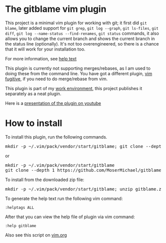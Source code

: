# The gitblame vim plugin

This project is a minimal vim plugin for working with git; it first did ```git blame```, later added support for ```git grep```, ```git log --graph```, ```git ls-files```, ```git diff```, ```git log --name-status --find-renames```, ```git status``` commands, it also allows you to change the current branch and shows the current branch in the status line (optionally).
It's not too overengineered, so there is a chance that it will work for your installation too.

For more information, see [help text](https://github.com/MoserMichael/gitblame/blob/master/doc/gitblame.txt)

This plugin is currently not supporting merges/rebases, as I am used to doing these from the command line. You have got a different plugin, [vim fugitive](https://github.com/tpope/vim-fugitive), if you need to do merge/rebase from vim.

This plugin is part of my [work environment](https://github.com/MoserMichael/myenv), this project publishes it separately as a neat plugin.


Here is a [presentation of the plugin on youtube](https://www.youtube.com/watch?v=bx7T2J0u2nI)

# How to install

To install this plugin, run the following commands.

<pre>
mkdir -p ~/.vim/pack/vendor/start/gitblame; git clone --depth 1 https://github.com/MoserMichael/gitblame ~/.vim/pack/vendor/start/gitblame
</pre>

or 

<pre>
mkdir -p ~/.vim/pack/vendor/start/gitblame 
git clone --depth 1 https://github.com/MoserMichael/gitblame ~/.vim/pack/vendor/start/gitblame
</pre> 

To install from the downloaded zip file: 

<pre>
mkdir -p ~/.vim/pack/vendor/start/gitblame; unzip gitblame.zip -d  ~/.vim/pack/vendor/start/gitblame
</pre>

To generate the help text run the following vim command:

```:helptags ALL```

After that you can view the help file of plugin via vim command:

```:help gitblame```

Also see this script on [vim.org](https://www.vim.org/scripts/script.php?script_id=5975)

